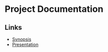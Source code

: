 # Project Documentation

## Links

- [Synopsis](https://docs.google.com/document/d/15juAxNB723WSjATR3tLiKKuT5jAz50QtnRQr4jAxya0/edit?usp=sharing)
- [Presentation](https://docs.google.com/presentation/d/17uXrnM3_UJZdKuoAQCiqvT22NUYoxb2K/edit?usp=sharing&ouid=109594802201891843388&rtpof=true&sd=true)
